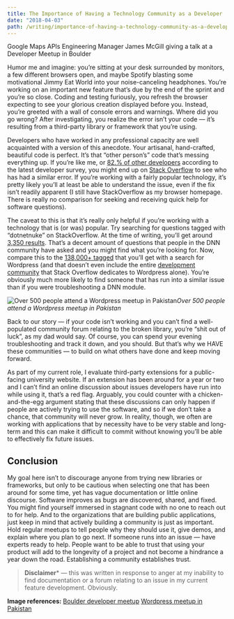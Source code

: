 ```yaml
---
title: The Importance of Having a Technology Community as a Developer
date: "2018-04-03"
path: /writing/importance-of-having-a-technology-community-as-a-developer
---
```


Google Maps APIs Engineering Manager James McGill giving a talk at a Developer Meetup in Boulder

Humor me and imagine: you’re sitting at your desk surrounded by monitors, a few different browsers open, and maybe Spotify blasting some motivational Jimmy Eat World into your noise-canceling headphones. You’re working on an important new feature that’s due by the end of the sprint and you’re so close. Coding and testing furiously, you refresh the browser expecting to see your glorious creation displayed before you. Instead, you’re greeted with a wall of console errors and warnings. Where did you go wrong? After investigating, you realize the error isn’t your code — it’s resulting from a third-party library or framework that you’re using.

Developers who have worked in any professional capacity are well acquainted with a version of this anecdote. Your artisanal, hand-crafted, beautiful code is perfect. It’s that “other person’s” code that’s messing everything up. If you’re like me, or [82.% of other developers](https://insights.stackoverflow.com/survey/2018/#community-how-often-do-developers-participate-on-stack-overflow) according to the latest developer survey, you might end up on [Stack Overflow](https://stackoverflow.com/) to see who has had a similar error. If you’re working with a fairly popular technology, it’s pretty likely you’ll at least be able to understand the issue, even if the fix isn’t readily apparent (I still have StackOverflow as my browser homepage. There is really no comparison for seeking and receiving quick help for software questions).

The caveat to this is that it’s really only helpful if you’re working with a technology that is (or was) popular. Try searching for questions tagged with “dotnetnuke” on StackOverflow. At the time of writing, you’ll get around [3,350 results](https://stackoverflow.com/questions/tagged/dotnetnuke). That’s a decent amount of questions that people in the DNN community have asked and you might find what you’re looking for. Now, compare this to the [138,000+ tagged](https://stackoverflow.com/questions/tagged/wordpress) that you’ll get with a search for Wordpress (and that doesn’t even include the entire [development community](https://wordpress.stackexchange.com/) that Stack Overflow dedicates to Wordpress alone). You’re obviously much more likely to find someone that has run into a similar issue than if you were troubleshooting a DNN module.

![Over 500 people attend a Wordpress meetup in Pakistan](https://cdn-images-1.medium.com/max/3000/1*sLGvuYo9GMzHWPHy5TQZcA.jpeg)*Over 500 people attend a Wordpress meetup in Pakistan*

Back to our story — if your code isn’t working and you can’t find a well-populated community forum relating to the broken library, you’re “shit out of luck”, as my dad would say. Of course, you can spend your evening troubleshooting and track it down, and you should. But that’s why we HAVE these communities — to build on what others have done and keep moving forward.

As part of my current role, I evaluate third-party extensions for a public-facing university website. If an extension has been around for a year or two and I can’t find an online discussion about issues developers have run into while using it, that’s a red flag. Arguably, you could counter with a chicken-and-the-egg argument stating that these discussions can only happen if people are actively trying to use the software, and so if we don’t take a chance, that community will never grow. In reality, though, we often are working with applications that by necessity have to be very stable and long-term and this can make it difficult to commit without knowing you’ll be able to effectively fix future issues.

## Conclusion

My goal here isn’t to discourage anyone from trying new libraries or frameworks, but only to be cautious when selecting one that has been around for some time, yet has vague documentation or little online discourse. Software improves as bugs are discovered, shared, and fixed. You might find yourself immersed in stagnant code with no one to reach out to for help. And to the organizations that are building public applications, just keep in mind that actively building a community is just as important. Hold regular meetups to tell people why they should use it, give demos, and explain where you plan to go next. If someone runs into an issue — have experts ready to help. People want to be able to trust that using your product will add to the longevity of a project and not become a hindrance a year down the road. Establishing a community establishes trust.
> **Disclaimer*** — this was written in response to anger at my inability to find documentation or a forum relating to an issue in my current feature development. Obviously.

**Image references:**
[Boulder developer meetup](https://maps-apis.googleblog.com/2015/06/code-road-boulder-developer-meetup-recap.html)
[Wordpress meetup in Pakistan](https://i2.wp.com/wptavern.com/wp-content/uploads/2015/12/lahore-pakistan-wordpress-meetup.jpg?ssl=1)
